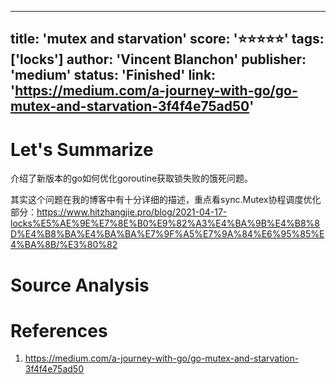 
---
title: 'mutex and starvation'
score: '⭐️⭐️⭐️⭐️⭐️'
tags: ['locks']
author: 'Vincent Blanchon'
publisher: 'medium'
status: 'Finished'
link: 'https://medium.com/a-journey-with-go/go-mutex-and-starvation-3f4f4e75ad50'
---

# Let's Summarize

介绍了新版本的go如何优化goroutine获取锁失败的饿死问题。

其实这个问题在我的博客中有十分详细的描述，重点看sync.Mutex协程调度优化部分：https://www.hitzhangjie.pro/blog/2021-04-17-locks%E5%AE%9E%E7%8E%B0%E9%82%A3%E4%BA%9B%E4%B8%8D%E4%B8%BA%E4%BA%BA%E7%9F%A5%E7%9A%84%E6%95%85%E4%BA%8B/%E3%80%82

# Source Analysis



# References
1. https://medium.com/a-journey-with-go/go-mutex-and-starvation-3f4f4e75ad50
